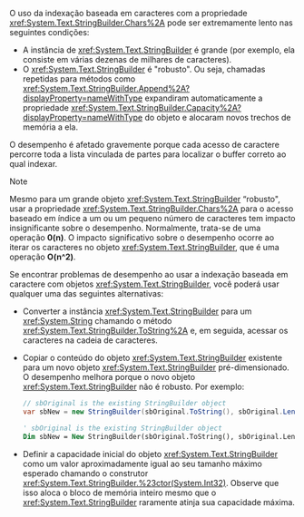 O uso da indexação baseada em caracteres com a propriedade <xref:System.Text.StringBuilder.Chars%2A> pode ser extremamente lento nas seguintes condições:

- A instância de <xref:System.Text.StringBuilder> é grande (por exemplo, ela consiste em várias dezenas de milhares de caracteres).
- O <xref:System.Text.StringBuilder> é "robusto". Ou seja, chamadas repetidas para métodos como <xref:System.Text.StringBuilder.Append%2A?displayProperty=nameWithType> expandiram automaticamente a propriedade <xref:System.Text.StringBuilder.Capacity%2A?displayProperty=nameWithType> do objeto e alocaram novos trechos de memória a ela.

O desempenho é afetado gravemente porque cada acesso de caractere percorre toda a lista vinculada de partes para localizar o buffer correto ao qual indexar.

> [!NOTE]
>  Mesmo para um grande objeto <xref:System.Text.StringBuilder> “robusto", usar a propriedade <xref:System.Text.StringBuilder.Chars%2A> para o acesso baseado em índice a um ou um pequeno número de caracteres tem impacto insignificante sobre o desempenho. Normalmente, trata-se de uma operação **0(n)**. O impacto significativo sobre o desempenho ocorre ao iterar os caracteres no objeto <xref:System.Text.StringBuilder>, que é uma operação **O(n^2)**. 

Se encontrar problemas de desempenho ao usar a indexação baseada em caractere com objetos <xref:System.Text.StringBuilder>, você poderá usar qualquer uma das seguintes alternativas:

- Converter a instância <xref:System.Text.StringBuilder> para um <xref:System.String> chamando o método <xref:System.Text.StringBuilder.ToString%2A> e, em seguida, acessar os caracteres na cadeia de caracteres.

- Copiar o conteúdo do objeto <xref:System.Text.StringBuilder> existente para um novo objeto <xref:System.Text.StringBuilder> pré-dimensionado. O desempenho melhora porque o novo objeto <xref:System.Text.StringBuilder> não é robusto. Por exemplo:

   ```csharp
   // sbOriginal is the existing StringBuilder object
   var sbNew = new StringBuilder(sbOriginal.ToString(), sbOriginal.Length);
   ```
   ```vb
   ' sbOriginal is the existing StringBuilder object
   Dim sbNew = New StringBuilder(sbOriginal.ToString(), sbOriginal.Length)
   ```
- Definir a capacidade inicial do objeto <xref:System.Text.StringBuilder> como um valor aproximadamente igual ao seu tamanho máximo esperado chamando o construtor <xref:System.Text.StringBuilder.%23ctor(System.Int32)>. Observe que isso aloca o bloco de memória inteiro mesmo que o <xref:System.Text.StringBuilder> raramente atinja sua capacidade máxima.

